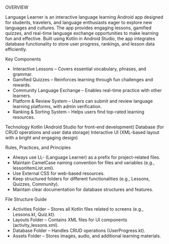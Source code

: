OVERVIEW

Language Learner is an interactive language learning Android app designed for students, travelers, and language enthusiasts eager to explore new languages and cultures. The app provides engaging lessons, gamified quizzes, and real-time language exchange opportunities to make learning fun and effective. Built using Kotlin in Android Studio, the app integrates database functionality to store user progress, rankings, and lesson data efficiently.

Key Components
- Interactive Lessons – Covers essential vocabulary, phrases, and grammar.
- Gamified Quizzes – Reinforces learning through fun challenges and rewards.
- Community Language Exchange – Enables real-time practice with other learners.
- Platform & Review System – Users can submit and review language learning platforms, with admin verification.
- Ranking & Sorting System – Helps users find top-rated learning resources.

Technology
Kotlin (Android Studio for front-end development)
Database (for CRUD operations and user data storage)
Interactive UI (XML-based layout with a bright and engaging design)

Rules, Practices, and Principles
- Always use LL- (Language Learner) as a prefix for project-related files.
- Maintain CamelCase naming convention for files and variables (e.g., lessonItemList.xml).
- Use External CSS for web-based resources.
- Keep structured folders for different functionalities (e.g., Lessons, Quizzes, Community).
- Maintain clear documentation for database structures and features.
  
File Structure Guide
- Activities Folder – Stores all Kotlin files related to screens (e.g., Lessons.kt, Quiz.kt).
- Layouts Folder – Contains XML files for UI components (activity_lessons.xml).
- Database Folder – Handles CRUD operations (UserProgress.kt).
- Assets Folder – Stores images, audio, and additional learning materials.
